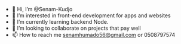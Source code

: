 - 👋 Hi, I’m @Senam-Kudjo
- 👀 I’m interested in front-end development for apps and websites
- 🌱 I’m currently learning backend Node.
- 💞️ I’m looking to collaborate on projects that pay well
- 📫 How to reach me senamhumado56@gmail.com or 0508797574

